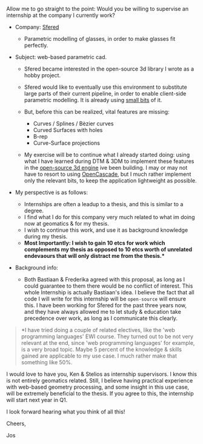 Allow me to go straight to the point: Would you be willing to supervise an internship at the company I currently work?

- Company: [Sfered](https://josfeenstra.nl/#sfered)
  - Parametric modelling of glasses, in order to make glasses fit perfectly. 

- Subject: web-based parametric cad.  
  - Sfered became interested in the open-source 3d library I wrote as a hobby project. 
  - Sfered would like to eventually use this environment to substitute large parts of their current pipeline, in order to enable client-side parametric modelling. It is already using [small bits](https://josfeenstra.nl/wip/facepoint-editor-2/) of it.   
  - But, before this can be realized, vital features are missing: 
    - Curves / Splines / Bèzier curves
    - Curved Surfaces with holes
    - B-rep
    - Curve-Surface projections

  - My exercise will be to continue what I already started doing: using what 
  I have learned during DTM & 3DM to implement these features in the [open-source 3d engine](https://git.ldqk.org/josfeenstra/geon-engine) ive been building. I may or may not have to resort to using [OpenCascade](https://github.com/donalffons/opencascade.js), but I much rather implement only the relevant bits, to keep the application lightweight as possible. 

- My perspective is as follows:
  - Internships are often a leadup to a thesis, and this is similar to a degree.   
  - I find what I do for this company very much related to what im doing now at geomatics & for my thesis. 
  - I wish to continue this work, and use it as background knowledge during my thesis.
  - **Most Importantly: I wish to gain 10 etcs for work which complements my thesis as opposed to 10 etcs worth of unrelated endevaours that will only distract me from the thesis.\***

- Background info: 
  - Both Bastiaan & Frederika agreed with this proposal, as long as I could guarantee to them there would be no conflict of interest. This whole Internship is actually Bastiaan's idea. I believe the fact that all code I will write for this internship will be `open-source` will ensure this. I have been working for Sfered for the past three years now, and they have always allowed me to let study & education take precedence over work, as long as I communicate this clearly. 

> \*I have tried doing a couple of related electives, like the 'web programming languages' EWI course. They turned out to be not very relevant at the end, since  'web programming languages' for example, is a very broad topic. Maybe 5 percent of the knowledge & skills gained are applicable to my use case. I much rather make that something like 50%.

I would love to have you, Ken & Stelios as internship supervisors. I know this is not entirely geomatics related. Still, I believe having practical experience with web-based geometry processing, and some insight in this use case, will be extremely beneficial to the thesis. If you agree to this, the internship will start next year in Q1. 


I look forward hearing what you think of all this! 


Cheers,


Jos